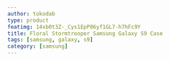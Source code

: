 ```yaml
---
author: tokodab
type: product
featimg: 14xb0t3Z-_Cys1EpP06yf1GL7-h7hFc9Y
title: Floral Stormtrooper Samsung Galaxy S9 Case
tags: [samsung, galaxy, s9]
category: [samsung]
---
```

